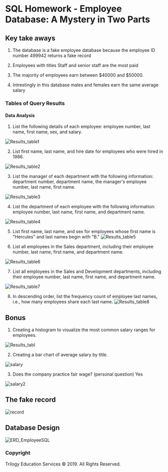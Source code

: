 # SQL Homework - Employee Database: A Mystery in Two Parts

## Key take aways

1. The database is a fake employee database because the employee ID number 499942 returns a fake record

2. Employees with titles Staff and senior staff are the most paid 

3. The majority of employees earn between $40000 and $50000.

4. Intrestingly in this database males and females earn the same average salary

### Tables of Query Results

#### Data Analysis

1. List the following details of each employee: employee number, last name, first name, sex, and salary.

 ![Results_table1](Results_table1.PNG)

2. List first name, last name, and hire date for employees who were hired in 1986.

![Results_table2](Results_table2.PNG)

3. List the manager of each department with the following information: department number, department name, the manager's employee number, last name, first name.

![Results_table3](Results_table3.PNG)

4. List the department of each employee with the following information: employee number, last name, first name, and department name.

![Results_table4](Results_table4.PNG)

5. List first name, last name, and sex for employees whose first name is "Hercules" and last names begin with "B."
![Results_table5](Results_table5.PNG)

6. List all employees in the Sales department, including their employee number, last name, first name, and department name.

![Results_table6](Results_table6.PNG)

7. List all employees in the Sales and Development departments, including their employee number, last name, first name, and department name.

![Results_table7](Results_table7.PNG)

8. In descending order, list the frequency count of employee last names, i.e., how many employees share each last name.
![Results_table8](Results_table8.PNG)

## Bonus

1. Creating a histogram to visualize the most common salary ranges for employees.

![Results_tabl](Histogram_of_Salaries.png)

2. Creating a bar chart of average salary by title.

![salary](BarChart.png)

3. Does the company practice fair wage? (personal question)
 Yes

![salary2](BarChart_sex_salary.png)


## The fake record

![record](My_employee_record.PNG)

## Database Design

![ERD_EmployeeSQL](ERD_EmployeeSQL.png)

### Copyright

Trilogy Education Services © 2019. All Rights Reserved.
